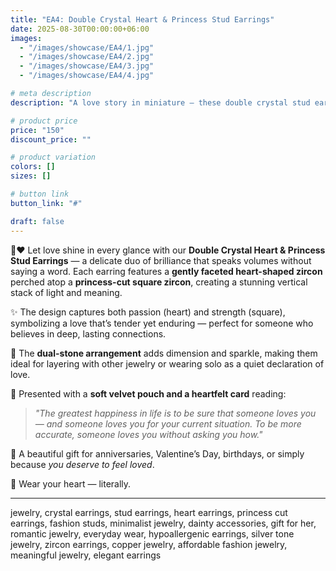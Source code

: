 ```yaml
---
title: "EA4: Double Crystal Heart & Princess Stud Earrings"
date: 2025-08-30T00:00:00+06:00
images: 
  - "/images/showcase/EA4/1.jpg"
  - "/images/showcase/EA4/2.jpg"
  - "/images/showcase/EA4/3.jpg"
  - "/images/showcase/EA4/4.jpg"

# meta description
description: "A love story in miniature — these double crystal stud earrings feature a sparkling heart-shaped zircon top paired with a radiant princess-cut zircon bottom, crafted from copper-based alloy with gold-tone plating for elegant shine and everyday romance."

# product price
price: "150"
discount_price: ""

# product variation
colors: []
sizes: []

# button link
button_link: "#"

draft: false
---
```


💎❤️ Let love shine in every glance with our **Double Crystal Heart & Princess Stud Earrings** — a delicate duo of brilliance that speaks volumes without saying a word. Each earring features a **gently faceted heart-shaped zircon** perched atop a **princess-cut square zircon**, creating a stunning vertical stack of light and meaning.

✨ The design captures both passion (heart) and strength (square), symbolizing a love that’s tender yet enduring — perfect for someone who believes in deep, lasting connections.

💫 The **dual-stone arrangement** adds dimension and sparkle, making them ideal for layering with other jewelry or wearing solo as a quiet declaration of love.

💌 Presented with a **soft velvet pouch and a heartfelt card** reading:  
> *"The greatest happiness in life is to be sure that someone loves you — and someone loves you for your current situation. To be more accurate, someone loves you without asking you how."*

🎁 A beautiful gift for anniversaries, Valentine’s Day, birthdays, or simply because *you deserve to feel loved*.

🌹 Wear your heart — literally.

---
jewelry, crystal earrings, stud earrings, heart earrings, princess cut earrings, fashion studs, minimalist jewelry, dainty accessories, gift for her, romantic jewelry, everyday wear, hypoallergenic earrings, silver tone jewelry, zircon earrings, copper jewelry, affordable fashion jewelry, meaningful jewelry, elegant earrings
